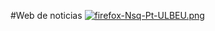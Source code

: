 #Web de noticias
[![firefox-Nsq-Pt-ULBEU.png](https://i.postimg.cc/W4XPdQzk/firefox-Nsq-Pt-ULBEU.png)](https://postimg.cc/xkJZ7pKf)
